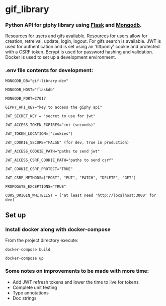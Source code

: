 # gif_library
### Python API for giphy library using [Flask](http://flask.palletsprojects.com/en/1.1.x/) and [Mongodb](https://docs.mongodb.com/manual/).
Resources for users and gifs available.  Resources for users allow for creation, retreival, update, login, logout. For gifs search is available.  JWT is used for authentication and is set using an 'httponly' cookie and protected with a CSRF token. Bcrypt is used for password hashing and validation. Docker is used to set up a development environment.

### .env file contents for development:

```MONGODB_DB="gif-library-dev"```

```MONGODB_HOST="flaskdb"```

```MONGODB_PORT=27017```

```GIPHY_API_KEY="key to access the giphy api"```

```JWT_SECRET_KEY = "secret to use for jwt"```

```JWT_ACCESS_TOKEN_EXPIRES="int (seconds)"```

```JWT_TOKEN_LOCATION=["cookies"]```

```JWT_COOKIE_SECURE="FALSE" (for dev, true in production)```

```JWT_ACCESS_COOKIE_PATH="paths to send jwt"```

```JWT_ACCESS_CSRF_COOKIE_PATH="paths to send csrf"```

```JWT_COOKIE_CSRF_PROTECT="TRUE"```

```JWT_CSRF_METHODS=["POST", "PUT", "PATCH", "DELETE", "GET"]```

```PROPOGATE_EXCEPTIONS="TRUE"```

```CORS_ORIGIN_WHITELIST = ["at least need 'http://localhost:3000' for dev]```


## Set up
### Install docker along with docker-compose

From the project directory execute:

```docker-compose build```

```docker-compose up```

### Some notes on improvements to be made with more time:

- Add JWT refresh tokens and lower the time to live for tokens
- Complete unit testing
- Type annotations
- Doc strings
